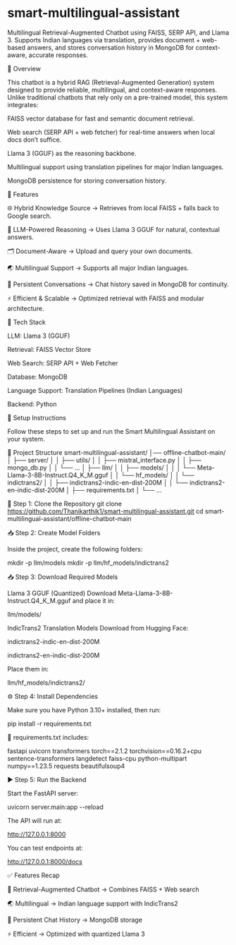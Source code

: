 # smart-multilingual-assistant
Multilingual Retrieval-Augmented Chatbot using FAISS, SERP API, and Llama 3. Supports Indian languages via translation, provides document + web-based answers, and stores conversation history in MongoDB for context-aware, accurate responses.

🚀 Overview

This chatbot is a hybrid RAG (Retrieval-Augmented Generation) system designed to provide reliable, multilingual, and context-aware responses. Unlike traditional chatbots that rely only on a pre-trained model, this system integrates:

FAISS vector database for fast and semantic document retrieval.

Web search (SERP API + web fetcher) for real-time answers when local docs don’t suffice.

Llama 3 (GGUF) as the reasoning backbone.

Multilingual support using translation pipelines for major Indian languages.

MongoDB persistence for storing conversation history.

🔑 Features

🌐 Hybrid Knowledge Source → Retrieves from local FAISS + falls back to Google search.

🧠 LLM-Powered Reasoning → Uses Llama 3 GGUF for natural, contextual answers.

🗂️ Document-Aware → Upload and query your own documents.

🌏 Multilingual Support → Supports all major Indian languages.

💾 Persistent Conversations → Chat history saved in MongoDB for continuity.

⚡ Efficient & Scalable → Optimized retrieval with FAISS and modular architecture.

📂 Tech Stack

LLM: Llama 3 (GGUF)

Retrieval: FAISS Vector Store

Web Search: SERP API + Web Fetcher

Database: MongoDB

Language Support: Translation Pipelines (Indian Languages)

Backend: Python



🚀 Setup Instructions

Follow these steps to set up and run the Smart Multilingual Assistant on your system.

📂 Project Structure
smart-multilingual-assistant/
│── offline-chatbot-main/
│   ├── server/
│   │   ├── utils/
│   │   ├── mistral_interface.py
│   │   ├── mongo_db.py
│   │   └── ...
│   ├── llm/
│   │   ├── models/
│   │   │   └── Meta-Llama-3-8B-Instruct.Q4_K_M.gguf
│   │   └── hf_models/
│   │       └── indictrans2/
│   │           ├── indictrans2-indic-en-dist-200M
│   │           └── indictrans2-en-indic-dist-200M
│   ├── requirements.txt
│   └── ...

🔽 Step 1: Clone the Repository
git clone https://github.com/Thanikarthik1/smart-multilingual-assistant.git
cd smart-multilingual-assistant/offline-chatbot-main

📥 Step 2: Create Model Folders

Inside the project, create the following folders:

mkdir -p llm/models
mkdir -p llm/hf_models/indictrans2

📥 Step 3: Download Required Models

Llama 3 GGUF (Quantized)
Download Meta-Llama-3-8B-Instruct.Q4_K_M.gguf
 and place it in:

llm/models/


IndicTrans2 Translation Models
Download from Hugging Face:

indictrans2-indic-en-dist-200M

indictrans2-en-indic-dist-200M

Place them in:

llm/hf_models/indictrans2/

⚙️ Step 4: Install Dependencies

Make sure you have Python 3.10+ installed, then run:

pip install -r requirements.txt


📌 requirements.txt includes:

fastapi
uvicorn
transformers
torch==2.1.2
torchvision==0.16.2+cpu
sentence-transformers
langdetect
faiss-cpu
python-multipart
numpy==1.23.5
requests
beautifulsoup4

▶️ Step 5: Run the Backend

Start the FastAPI server:

uvicorn server.main:app --reload


The API will run at:

http://127.0.0.1:8000


You can test endpoints at:

http://127.0.0.1:8000/docs

✅ Features Recap

🧠 Retrieval-Augmented Chatbot → Combines FAISS + Web search

🌏 Multilingual → Indian language support with IndicTrans2

💾 Persistent Chat History → MongoDB storage

⚡ Efficient → Optimized with quantized Llama 3
